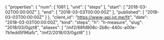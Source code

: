 {
  "properties": {
    "num": [
      1081
    ],
    "unit": [
      "steps"
    ],
    "start": [
      "2018-03-02T00:00:00Z"
    ],
    "end": [
      "2018-03-03T00:00:00Z"
    ],
    "published": [
      "2018-03-03T00:00:00Z"
    ]
  },
  "client_id": "https://www-api.jvt.me/fit",
  "date": "2018-03-03T00:00:00Z",
  "kind": "steps",
  "h": "h-measure",
  "slug": "2018/03/0gzt8",
  "aliases": [
    "/mf2/68fd908c-2b8c-440c-a00e-7b1edd5f96a5/",
    "/mf2/2018/03/0gzt8"
  ]
}
